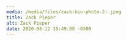 ```yaml
---
media: /media/files/zack-bio-photo-2-.jpeg
title: Zack Pieper
alt: Zack Pieper
date: 2020-08-12 15:49:00 -0500
---
```

